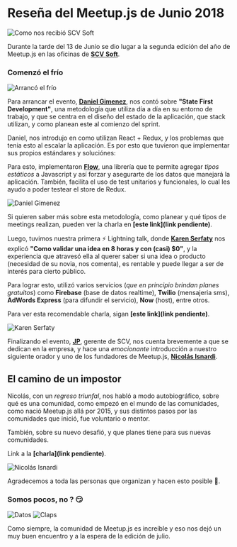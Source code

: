 # Reseña del Meetup.js de Junio 2018

![Como nos recibió SCV Soft](https://raw.githubusercontent.com/meetupjs-ar/blog-articles/master/06-resena-meetup-junio-2018/intro.jpg)

Durante la tarde del 13 de Junio se dio lugar a la segunda edición del año de Meetup.js en las oficinas de **[SCV Soft](http://scvsoft.com/)**.

### Comenzó el frío
![Arrancó el frío](https://media.giphy.com/media/l4pT0zpKP6rv4JdgQ/giphy.gif)

Para arrancar el evento, **[Daniel Gimenez](https://twitter.com/idanielgimenez)**, nos contó sobre **"State First Development"**, una metodología que utiliza día a día en su entorno de trabajo, y que se centra en el diseño del estado de la aplicación, que stack utilizan, y como planean este al comienzo del sprint.

Daniel, nos introdujo en como utilizan React + Redux, y los problemas que tenia esto al escalar la aplicación. Es por esto que tuvieron que implementar sus propios estándares y soluciónes:

Para esto, implementaron **[Flow](https://flow.org/en/)**, una librería que te permite agregar *tipos estáticos* a Javascript y así forzar y asegurarte de los datos que manejará la aplicación. También, facilita el uso de test unitarios y funcionales, lo cual les ayudo a poder testear el store de Redux.

![Daniel Gimenez](https://raw.githubusercontent.com/meetupjs-ar/blog-articles/master/06-resena-meetup-junio-2018/daniel_gimenez.jpg)

Si quieren saber más sobre esta metodología, como planear y qué tipos de meetings realizan, pueden ver la charla en **[este link](link pendiente)**.

Luego, tuvimos nuestra primera ⚡ Lightning talk, donde **[Karen Serfaty](https://twitter.com/keyserfaty)** nos explicó **"Como validar una idea en 8 horas y con (casi) $0"**, y la experiencia que atravesó ella al querer saber si una idea o producto (necesidad de su novia, nos comenta), es rentable y puede llegar a ser de interés para cierto público.

Para lograr esto, utilizó varios servicios (*que en principio brindan planes gratuitos*) como **Firebase** (base de datos realtime), **Twilio** (mensajeria sms), **AdWords Express** (para difundir el servicio), **Now** (host), entre otros.

Para ver esta recomendable charla, sigan **[este link](link pendiente)**.

![Karen Serfaty](https://raw.githubusercontent.com/meetupjs-ar/blog-articles/master/06-resena-meetup-junio-2018/karen_serfaty.jpg)

Finalizando el evento, **[JP](https://twitter.com/jpsaraceno)**, gerente de SCV, nos cuenta brevemente a que se dedican en la empresa, y hace una *emocionante* introducción a nuestro siguiente orador y uno de los fundadores de Meetup.js, **[Nicolás Isnardi](https://twitter.com/isnardi)**.

## El camino de un impostor
Nicolás, con un *regreso triunfal*, nos habló a modo autobiográfico, sobre qué es una comunidad, como empezó en el mundo de las comunidades, como nació Meetup.js allá por 2015, y sus distintos pasos por las comunidades que inició, fue voluntario o mentor.

También, sobre su nuevo desafió, y que planes tiene para sus nuevas comunidades.

Link a la **[charla](link pendiente)**.

![Nicolás Isnardi](https://raw.githubusercontent.com/meetupjs-ar/blog-articles/master/06-resena-meetup-junio-2018/nicolas_isnardi.jpg)

Agradecemos a toda las personas que organizan y hacen esto posible 👏.

### Somos pocos, no ? 😏

![Datos](https://raw.githubusercontent.com/meetupjs-ar/blog-articles/master/06-resena-meetup-junio-2018/datos.jpg)
![Claps](https://media.giphy.com/media/xT77XWum9yH7zNkFW0/giphy.gif)

Como siempre, la comunidad de Meetup.js es increíble y eso nos dejó un muy buen encuentro y a la espera de la edición de julio.
